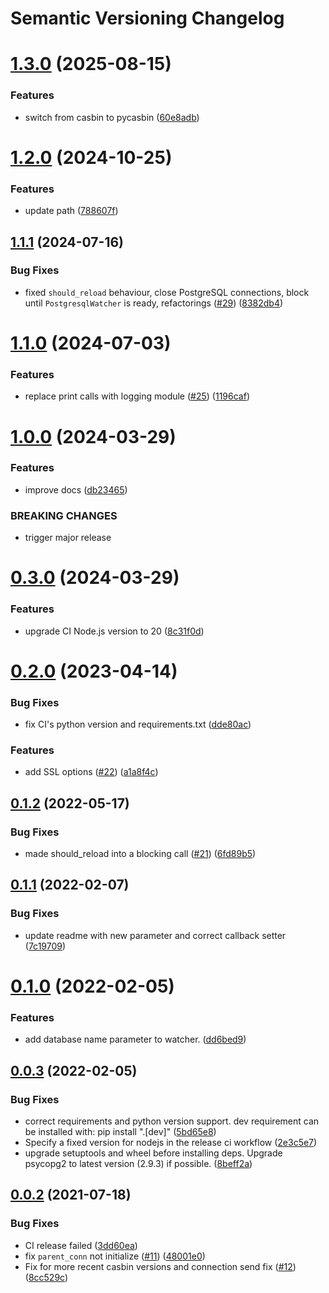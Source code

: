 # Semantic Versioning Changelog

# [1.3.0](https://github.com/officialpycasbin/postgresql-watcher/compare/v1.2.0...v1.3.0) (2025-08-15)


### Features

* switch from casbin to pycasbin ([60e8adb](https://github.com/officialpycasbin/postgresql-watcher/commit/60e8adb97092e1b83c6b2d3a213527fc85fb8724))

# [1.2.0](https://github.com/officialpycasbin/postgresql-watcher/compare/v1.1.1...v1.2.0) (2024-10-25)


### Features

* update path ([788607f](https://github.com/officialpycasbin/postgresql-watcher/commit/788607f37a792ecacdf852cb5d817db9678df293))

## [1.1.1](https://github.com/officialpycasbin/postgresql-watcher/compare/v1.1.0...v1.1.1) (2024-07-16)


### Bug Fixes

* fixed `should_reload` behaviour, close PostgreSQL connections, block until `PostgresqlWatcher` is ready, refactorings ([#29](https://github.com/officialpycasbin/postgresql-watcher/issues/29)) ([8382db4](https://github.com/officialpycasbin/postgresql-watcher/commit/8382db4d25825c4d2637dfd68a468dfc4828ae35))

# [1.1.0](https://github.com/officialpycasbin/postgresql-watcher/compare/v1.0.0...v1.1.0) (2024-07-03)


### Features

* replace print calls with logging module ([#25](https://github.com/officialpycasbin/postgresql-watcher/issues/25)) ([1196caf](https://github.com/officialpycasbin/postgresql-watcher/commit/1196caff8432d0c1ae8f8c1d306c0abcc66894f8))

# [1.0.0](https://github.com/officialpycasbin/postgresql-watcher/compare/v0.3.0...v1.0.0) (2024-03-29)


### Features

* improve docs ([db23465](https://github.com/officialpycasbin/postgresql-watcher/commit/db23465064fdcce16a01fa6936e5417a4fc721e1))


### BREAKING CHANGES

* trigger major release

# [0.3.0](https://github.com/officialpycasbin/postgresql-watcher/compare/v0.2.0...v0.3.0) (2024-03-29)


### Features

* upgrade CI Node.js version to 20 ([8c31f0d](https://github.com/officialpycasbin/postgresql-watcher/commit/8c31f0df9f95cbc00c955c83c56f12934af30ff8))

# [0.2.0](https://github.com/officialpycasbin/postgresql-watcher/compare/v0.1.2...v0.2.0) (2023-04-14)


### Bug Fixes

* fix CI's python version and requirements.txt ([dde80ac](https://github.com/officialpycasbin/postgresql-watcher/commit/dde80ac36fe5d9f5d71b342a33a692c6ad149b87))


### Features

* add SSL options ([#22](https://github.com/officialpycasbin/postgresql-watcher/issues/22)) ([a1a8f4c](https://github.com/officialpycasbin/postgresql-watcher/commit/a1a8f4c3d6fa4eb6d874556ffcac5fb26271f86e))

## [0.1.2](https://github.com/officialpycasbin/postgresql-watcher/compare/v0.1.1...v0.1.2) (2022-05-17)


### Bug Fixes

* made should_reload into a blocking call ([#21](https://github.com/officialpycasbin/postgresql-watcher/issues/21)) ([6fd89b5](https://github.com/officialpycasbin/postgresql-watcher/commit/6fd89b5001ccc4e6782294489c40464cfebbf32c))

## [0.1.1](https://github.com/officialpycasbin/postgresql-watcher/compare/v0.1.0...v0.1.1) (2022-02-07)


### Bug Fixes

* update readme with new parameter and correct callback setter ([7c19709](https://github.com/officialpycasbin/postgresql-watcher/commit/7c19709967aef5f9efc32b84f46f02b017533e32))

# [0.1.0](https://github.com/officialpycasbin/postgresql-watcher/compare/v0.0.3...v0.1.0) (2022-02-05)


### Features

* add database name parameter to watcher. ([dd6bed9](https://github.com/officialpycasbin/postgresql-watcher/commit/dd6bed9fa1326e82980832bdf05a58340c0c06d4))

## [0.0.3](https://github.com/officialpycasbin/postgresql-watcher/compare/v0.0.2...v0.0.3) (2022-02-05)


### Bug Fixes

* correct requirements and python version support. dev requirement can be installed with: pip install ".[dev]" ([5bd65e8](https://github.com/officialpycasbin/postgresql-watcher/commit/5bd65e8a4ec85e46691a34ba10d0434659f3a08f))
* Specify a fixed version for nodejs in the release ci workflow ([2e3c5e7](https://github.com/officialpycasbin/postgresql-watcher/commit/2e3c5e727442db0e1b41a689139bcdc225468dd5))
* upgrade setuptools and wheel before installing deps. Upgrade psycopg2 to latest version (2.9.3) if possible. ([8beff2a](https://github.com/officialpycasbin/postgresql-watcher/commit/8beff2aef45e164aa27c09298c92886a41afaaf3))

## [0.0.2](https://github.com/officialpycasbin/postgresql-watcher/compare/v0.0.1...v0.0.2) (2021-07-18)


### Bug Fixes

* CI release failed ([3dd60ea](https://github.com/officialpycasbin/postgresql-watcher/commit/3dd60ea6b34abab47ef67bae997a646fe4e5d7bd))
* fix `parent_conn` not initialize ([#11](https://github.com/officialpycasbin/postgresql-watcher/issues/11)) ([48001e0](https://github.com/officialpycasbin/postgresql-watcher/commit/48001e059d040a04f8f286ad2c6e2f383ea41895))
* Fix for more recent casbin versions and connection send fix ([#12](https://github.com/officialpycasbin/postgresql-watcher/issues/12)) ([8cc529c](https://github.com/officialpycasbin/postgresql-watcher/commit/8cc529c0036e6efc27c4d261b354e489a69ad6a4))
